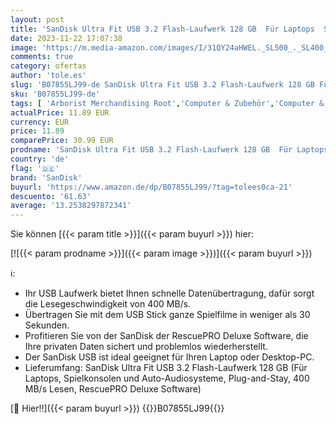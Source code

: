 ```yaml
---
layout: post
title: 'SanDisk Ultra Fit USB 3.2 Flash-Laufwerk 128 GB  Für Laptops  Spielkonsolen und Auto-Audiosysteme  Plug-and-Stay  400 MB/s Lesen  RescuePRO Deluxe Software '
date: 2023-11-22 17:07:38
image: 'https://m.media-amazon.com/images/I/31QY24aHWEL._SL500_._SL400_.jpg'
comments: true
category: ofertas
author: 'tole.es'
slug: 'B07855LJ99-de SanDisk Ultra Fit USB 3.2 Flash-Laufwerk 128 GB Für...'
sku: 'B07855LJ99-de'
tags: [ 'Arborist Merchandising Root','Computer & Zubehör','Computer & Zubehör: Produkte mit Umwelt-Label','Datenspeicher','Externe Datenspeicher','Self Service','Special Features Stores','Speicherkarten & USB-Sticks','USB-Sticks','a4cbee59-f823-40fe-831a-7de64f655f6f_0','a4cbee59-f823-40fe-831a-7de64f655f6f_1301','a4cbee59-f823-40fe-831a-7de64f655f6f_9901','sandisk','🇩🇪', ]
actualPrice: 11.89 EUR
currency: EUR
price: 11.89
comparePrice: 30.99 EUR
prodname: 'SanDisk Ultra Fit USB 3.2 Flash-Laufwerk 128 GB  Für Laptops  Spielkonsolen und Auto-Audiosysteme  Plug-and-Stay  400 MB/s Lesen  RescuePRO Deluxe Software '
country: 'de'
flag: '🇩🇪'
brand: 'SanDisk'
buyurl: 'https://www.amazon.de/dp/B07855LJ99/?tag=tolees0ca-21'
descuento: '61.63'
average: '13.2538297872341'
---
```


Sie können [{{< param title >}}]({{< param buyurl >}}) hier:

[![{{< param prodname >}}]({{< param image >}})]({{< param buyurl >}})

ℹ️:

- Ihr USB Laufwerk bietet Ihnen schnelle Datenübertragung, dafür sorgt die Lesegeschwindigkeit von 400 MB/s.
- Übertragen Sie mit dem USB Stick ganze Spielfilme in weniger als 30 Sekunden.
- Profitieren Sie von der SanDisk der RescuePRO Deluxe Software, die Ihre privaten Daten sichert und problemlos wiederherstellt.
- Der SanDisk USB ist ideal geeignet für Ihren Laptop oder Desktop-PC.
- Lieferumfang: SanDisk Ultra Fit USB 3.2 Flash-Laufwerk 128 GB (Für Laptops, Spielkonsolen und Auto-Audiosysteme, Plug-and-Stay, 400 MB/s Lesen, RescuePRO Deluxe Software)

[🛒 Hier!!]({{< param buyurl >}})
{{<world>}}B07855LJ99{{</world>}}
